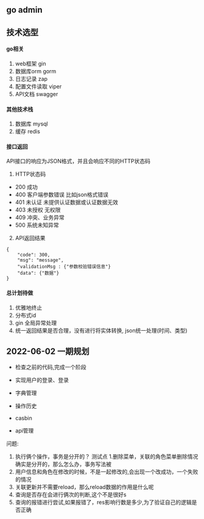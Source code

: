 ## go admin

## 技术选型

#### go相关

1. web框架 gin
2. 数据库orm gorm
3. 日志记录 zap
4. 配置文件读取 viper
5. API文档 swagger

#### 其他技术栈

1. 数据库 mysql
2. 缓存 redis

#### 接口返回

API接口的响应为JSON格式，并且会响应不同的HTTP状态码

1. HTTP状态码

- 200 成功
- 400 客户端参数错误 比如json格式错误
- 401 未认证 未提供认证数据或认证数据无效
- 403 未授权 无权限
- 409 冲突、业务异常
- 500 系统未知异常

2. API返回结果

```
{
    "code": 300,
    "msg": "message",
    "validationMsg : {"参数校验错误信息"}
    "data": {"数据"}
}
```

#### 总计划待做

1. 优雅地终止
2. 分布式id
3. gin 全局异常处理
4. 统一返回结果是否合理，没有进行将实体转换, json统一处理(时间、类型)

## 2022-06-02 一期规划

- 检查之前的代码,完成一个阶段

- 实现用户的登录、登录
- 字典管理
- 操作历史
- casbin
- api管理

问题:
1. 执行俩个操作，事务是分开的？ 测试点 1.删除菜单，关联的角色菜单删除情况 确实是分开的，那么怎么办，事务写法被
2. 用户信息和角色在修改的时候，不是一起修改的,会出现一个改成功，一个失败的情况
3. 关联更新并不需要reload，那么reload数据的作用是什么呢
4. 查询是否存在会进行俩次的判断,这个不是很好s
5. 查询的报错进行尝试,如果报错了，res影响行数是多少,为了验证自己的逻辑是否正确



